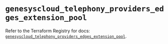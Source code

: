 # `genesyscloud_telephony_providers_edges_extension_pool`

Refer to the Terraform Registry for docs: [`genesyscloud_telephony_providers_edges_extension_pool`](https://registry.terraform.io/providers/mypurecloud/genesyscloud/1.70.0/docs/resources/telephony_providers_edges_extension_pool).
